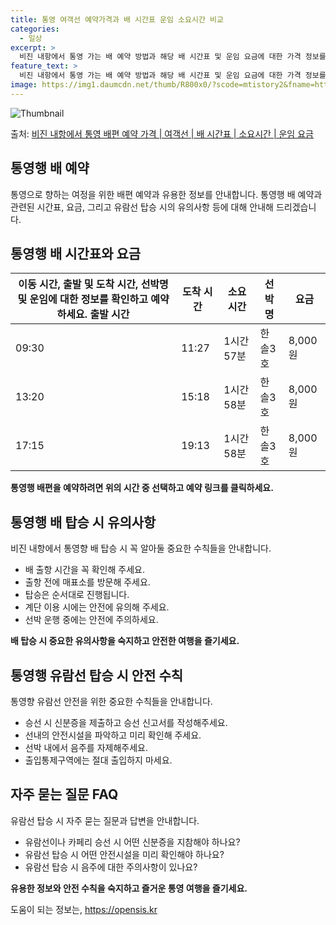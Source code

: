 ```yaml
---
title: 통영 여객선 예약가격과 배 시간표 운임 소요시간 비교
categories:
  - 일상
excerpt: >
  비진 내항에서 통영 가는 배 예약 방법과 해당 배 시간표 및 운임 요금에 대한 가격 정보를 안내 드리겠습니다. 안전하고 재밋는 통영행 여행을 위해 아래 정보 참고하시기 바랍니다. 통영행 배편 예약하기 👈 클릭비진 내항에서 통영행 배 시간표출발 시간도착 시간소요 시간선박명요금09:3011:271시간 57분한솔3호8,000원13:2015:181시간 58분한솔3호8,000원17:1519:131시간 58분한솔3호8,000원통영행 배편 예약하기 👈 클릭비진 내항에서 통영행 여객선 탑승 시 이용수칙여객선 이용 시 꼭 지켜야 할 중요한 수칙들을 소개합니다. 1. 배 출항 시간 확인 배 출항 시간을 꼭 확인해 주세요. 2. 출항 전 매표소 방문 혼잡을 피하기 위해 출항 시간에 충분한 여유를 가지고 매표소를 미리 방문해..
feature_text: >
  비진 내항에서 통영 가는 배 예약 방법과 해당 배 시간표 및 운임 요금에 대한 가격 정보를 안내 드리겠습니다. 안전하고 재밋는 통영행 여행을 위해 아래 정보 참고하시기 바랍니다. 통영행 배편 예약하기 👈 클릭비진 내항에서 통영행 배 시간표출발 시간도착 시간소요 시간선박명요금09:3011:271시간 57분한솔3호8,000원13:2015:181시간 58분한솔3호8,000원17:1519:131시간 58분한솔3호8,000원통영행 배편 예약하기 👈 클릭비진 내항에서 통영행 여객선 탑승 시 이용수칙여객선 이용 시 꼭 지켜야 할 중요한 수칙들을 소개합니다. 1. 배 출항 시간 확인 배 출항 시간을 꼭 확인해 주세요. 2. 출항 전 매표소 방문 혼잡을 피하기 위해 출항 시간에 충분한 여유를 가지고 매표소를 미리 방문해..
image: https://img1.daumcdn.net/thumb/R800x0/?scode=mtistory2&fname=https%3A%2F%2Fblog.kakaocdn.net%2Fdn%2Fqw2dl%2FbtsHDi40LT7%2FRKsH6h6ciu4txp3OEkQkV0%2Fimg.webp
---
```


![Thumbnail](https://img1.daumcdn.net/thumb/R800x0/?scode=mtistory2&fname=https%3A%2F%2Fblog.kakaocdn.net%2Fdn%2Fqw2dl%2FbtsHDi40LT7%2FRKsH6h6ciu4txp3OEkQkV0%2Fimg.webp)

<p>출처: <a href="https://opensis.kr/entry/%EB%B9%84%EC%A7%84-%EB%82%B4%ED%95%AD%EC%97%90%EC%84%9C-%ED%86%B5%EC%98%81-%EB%B0%B0%ED%8E%B8-%EC%98%88%EC%95%BD-%EA%B0%80%EA%B2%A9-%EC%97%AC%EA%B0%9D%EC%84%A0-%EB%B0%B0-%EC%8B%9C%EA%B0%84%ED%91%9C-%EC%86%8C%EC%9A%94%EC%8B%9C%EA%B0%84-%EC%9A%B4%EC%9E%84-%EC%9A%94%EA%B8%88" rel="dofollow">비진 내항에서 통영 배편 예약 가격 | 여객선 | 배 시간표 | 소요시간 | 운임 요금</a> </p>

## 통영행 배 예약



통영으로 향하는 여정을 위한 배편 예약과 유용한 정보를 안내합니다. 통영행 배 예약과 관련된 시간표, 요금, 그리고 유람선 탑승 시의
유의사항 등에 대해 안내해 드리겠습니다.



## 통영행 배 시간표와 요금

이동 시간, 출발 및 도착 시간, 선박명 및 운임에 대한 정보를 확인하고 예약하세요.  **출발 시간** | **도착 시간** | **소요 시간** | **선박명** | **요금**  
---|---|---|---|---  
09:30 | 11:27 | 1시간 57분 | 한솔3호 | 8,000원  
13:20 | 15:18 | 1시간 58분 | 한솔3호 | 8,000원  
17:15 | 19:13 | 1시간 58분 | 한솔3호 | 8,000원  
  


**통영행 배편을 예약하려면 위의 시간 중 선택하고 예약 링크를 클릭하세요.**



## 통영행 배 탑승 시 유의사항

비진 내항에서 통영향 배 탑승 시 꼭 알아둘 중요한 수칙들을 안내합니다.

  * 배 출항 시간을 꼭 확인해 주세요.
  * 출항 전에 매표소를 방문해 주세요.
  * 탑승은 순서대로 진행됩니다.
  * 계단 이용 시에는 안전에 유의해 주세요.
  * 선박 운행 중에는 안전에 주의하세요.



**배 탑승 시 중요한 유의사항을 숙지하고 안전한 여행을 즐기세요.**



## 통영행 유람선 탑승 시 안전 수칙

통영향 유람선 안전을 위한 중요한 수칙들을 안내합니다.

  * 승선 시 신분증을 제출하고 승선 신고서를 작성해주세요.
  * 선내의 안전시설을 파악하고 미리 확인해 주세요.
  * 선박 내에서 음주를 자제해주세요.
  * 출입통제구역에는 절대 출입하지 마세요.



## 자주 묻는 질문 FAQ

유람선 탑승 시 자주 묻는 질문과 답변을 안내합니다.

  * 유람선이나 카페리 승선 시 어떤 신분증을 지참해야 하나요?
  * 유람선 탑승 시 어떤 안전시설을 미리 확인해야 하나요?
  * 유람선 탑승 시 음주에 대한 주의사항이 있나요?



**유용한 정보와 안전 수칙을 숙지하고 즐거운 통영 여행을 즐기세요.**



 

도움이 되는 정보는, <a href="https://opensis.kr" rel="dofollow">https://opensis.kr</a>


